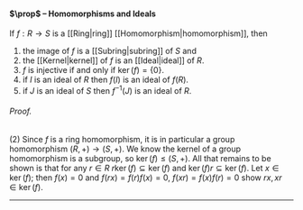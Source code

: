 #### $\prop$ – Homomorphisms and Ideals
If $f: R \to S$ is a [[Ring|ring]] [[Homomorphism|homomorphism]], then
1. the image of $f$ is a [[Subring|subring]] of $S$ and
2. the [[Kernel|kernel]] of $f$ is an [[Ideal|ideal]] of $R$.
3. $f$ is injective if and only if $\ker(f)=\{0\}$.
4. if $I$ is an ideal of $R$ then $f(I)$ is an ideal of $f(R)$.
5. if $J$ is an ideal of $S$ then $f^{-1}(J)$ is an ideal of $R$.

###### *Proof.* 
(2) Since $f$ is a ring homomorphism, it is in particular a group homomorphism $(R,+)\to (S,+)$. We know the kernel of a group homomorphism is a subgroup, so $\ker(f)\leq (S,+)$. All that remains to be shown is that for any $r\in R$ $r\ker(f)\subseteq \ker(f)$ and $\ker(f)r\subseteq \ker(f)$. Let $x\in \ker(f)$; then $f(x)=0$ and $f(rx)=f(r)f(x)=0$,  $f(xr)=f(x)f(r)=0$ show $rx,xr\in \ker(f)$.
***